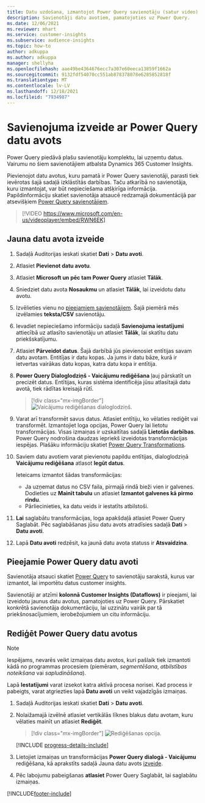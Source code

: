 ```yaml
---
title: Datu uzdošana, izmantojot Power Query savienotāju (satur video)
description: Savienotāji datu avotiem, pamatojoties uz Power Query.
ms.date: 12/06/2021
ms.reviewer: mhart
ms.service: customer-insights
ms.subservice: audience-insights
ms.topic: how-to
author: adkuppa
ms.author: adkuppa
manager: shellyha
ms.openlocfilehash: aae49be4364676ecc7a307e60eeca13859f1662a
ms.sourcegitcommit: 9132fdf54070cc551ab878378078e6285852818f
ms.translationtype: MT
ms.contentlocale: lv-LV
ms.lasthandoff: 12/18/2021
ms.locfileid: "7934987"
---
```

# <a name="connect-to-a-power-query-data-source"></a>Savienojuma izveide ar Power Query datu avots

Power Query piedāvā plašu savienotāju komplektu, lai uzņemtu datus. Vairumu no šiem savienotājiem atbalsta Dynamics 365 Customer Insights. 

Pievienojot datu avotus, kuru pamatā ir Power Query savienotāji, parasti tiek ievērotas šajā sadaļā izklāstītās darbības. Taču atkarībā no savienotāja, kuru izmantojat, var būt nepieciešama atšķirīga informācija. Papildinformāciju skatiet savienotāja atsaucē redzamajā dokumentācijā par atsevišķiem [Power Query savienotājiem](/power-query/connectors/).

> [!VIDEO https://www.microsoft.com/en-us/videoplayer/embed/RWN6EK]

## <a name="create-a-new-data-source"></a>Jauna datu avota izveide

1. Sadaļā Auditorijas ieskati skatiet **Dati** > **Datu avoti**.

1. Atlasiet **Pievienot datu avotu**.

1. Atlasiet **Microsoft un pēc tam Power Query** atlasiet **Tālāk**.

1. Sniedziet datu avota **Nosaukmu** un atlasiet **Tālāk**, lai izveidotu datu avotu.

1. Izvēlieties vienu no [pieejamiem savienotājiem](#available-power-query-data-sources). Šajā piemērā mēs izvēlamies **teksta/CSV** savienotāju.

1. Ievadiet nepieciešamo informāciju sadaļā **Savienojuma iestatījumi** attiecībā uz atlasīto savienotāju un atlasiet **Tālāk**, lai skatītu datu priekšskatījumu.

1. Atlasiet **Pārveidot datus**. Šajā darbībā jūs pievienosiet entītijas savam datu avotam. Entitījas ir datu kopas. Ja jums ir datu bāze, kurā ir ietvertas vairākas datu kopas, katra datu kopa ir entītija.

1. **Power Query Dialoglodziņš - Vaicājumu rediģēšana** ļauj pārskatīt un precizēt datus. Entītijas, kuras sistēma identificēja jūsu atlasītajā datu avotā, tiek rādītas kreisajā rūtī.

   > [!div class="mx-imgBorder"]
   > ![Vaicājumu rediģēšanas dialoglodziņš.](media/data-manager-configure-edit-queries.png "Vaicājumu rediģēšanas dialoglodziņš")

1. Varat arī transformēt savus datus. Atlasiet entītiju, ko vēlaties rediģēt vai transformēt. Izmantojiet loga opcijas, Power Query lai lietotu transformācijas. Visas izmaiņas ir uzskaitītas sadaļā **Lietotās darbības**. Power Query nodrošina daudzas iepriekš izveidotas transformācijas iespējas. Plašāku informāciju skatiet [Power Query Transformations](/power-query/power-query-what-is-power-query#transformations).

1. Saviem datu avotiem varat pievienotu papildu entītijas, dialoglodziņā **Vaicājumu rediģēšana** atlasot **Iegūt datus**.

   Ieteicams izmantot šādas transformācijas:

   - Ja uzņemat datus no CSV faila, pirmajā rindā bieži vien ir galvenes. Dodieties uz **Mainīt tabulu** un atlasiet **Izmantot galvenes kā pirmo rindu**.
   - Pārliecinieties, ka datu veids ir iestatīts atbilstoši.

1. **Lai** saglabātu transformācijas, loga apakšdaļā atlasiet Power Query Saglabāt. Pēc saglabāšanas jūsu datu avots atradīsies sadaļā **Dati** > **Datu avoti**.

1. Lapā **Datu avoti** redzēsit, ka jaunā datu avota statuss ir **Atsvaidzina**.

## <a name="available-power-query-data-sources"></a>Pieejamie Power Query datu avoti

Savienotāja atsauci skatiet [Power Query](/power-query/connectors/) to savienotāju sarakstā, kurus var izmantot, lai importētu datus customer insights. 

Savienotāji ar atzīmi **kolonnā Customer Insights (Dataflows)** ir pieejami, lai izveidotu jaunus datu avotus, pamatojoties uz Power Query. Pārskatiet konkrētā savienotāja dokumentāciju, lai uzzinātu vairāk par tā priekšnosacījumiem, ierobežojumiem un citu informāciju.

## <a name="edit-power-query-data-sources"></a>Rediģēt Power Query datu avotus

> [!NOTE]
> Iespējams, nevarēs veikt izmaiņas datu avotos, kuri pašlaik tiek izmantoti kādā no programmas procesiem (piemēram, *segmentēšana*, *atbilstības noteikšana* vai *sapludināšana*). 
>
> Lapā **Iestatījumi** varat izsekot katra aktīvā procesa norisei. Kad process ir pabeigts, varat atgriezties lapā **Datu avoti** un veikt vajadzīgās izmaiņas.

1. Sadaļā Auditorijas ieskati skatiet **Dati** > **Datu avoti**.

2. Nolaižamajā izvēlnē atlasiet vertikālās līknes blakus datu avotam, kuru vēlaties mainīt un atlasiet **Rediģēt**.

   > [!div class="mx-imgBorder"]
   > ![Rediģēšanas opcija.](media/edit-option-data-sources.png "Rediģēšanas opcija")

   [!INCLUDE [progress-details-include](../includes/progress-details-pane.md)]
   
3. Lietojiet izmaiņas un transformācijas **Power Query dialogā - Vaicājumu** rediģēšana, kā aprakstīts sadaļā Jauna datu avots [izveide](#create-a-new-data-source).

4. Pēc labojumu pabeigšanas **atlasiet** Power Query Saglabāt, lai saglabātu izmaiņas.


[!INCLUDE[footer-include](../includes/footer-banner.md)]
